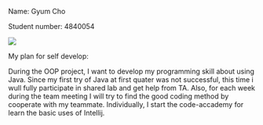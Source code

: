 Name: Gyum Cho

Student number: 4840054

![](https://gitlab.ewi.tudelft.nl/cse1105/2018-2019/oopp-group-4/template/raw/master/Gyum_Picture.jpg)

My plan for self develop: 

During the OOP project, I want to develop my programming skill about using Java. Since my first try of Java at first quater was not successful, this time i wull fully participate in shared lab and get help from TA. Also, for each week during the team meeting I will try to find the good coding method by cooperate with my teammate. Individually, I start the code-accademy for learn the basic uses of Intellij.
